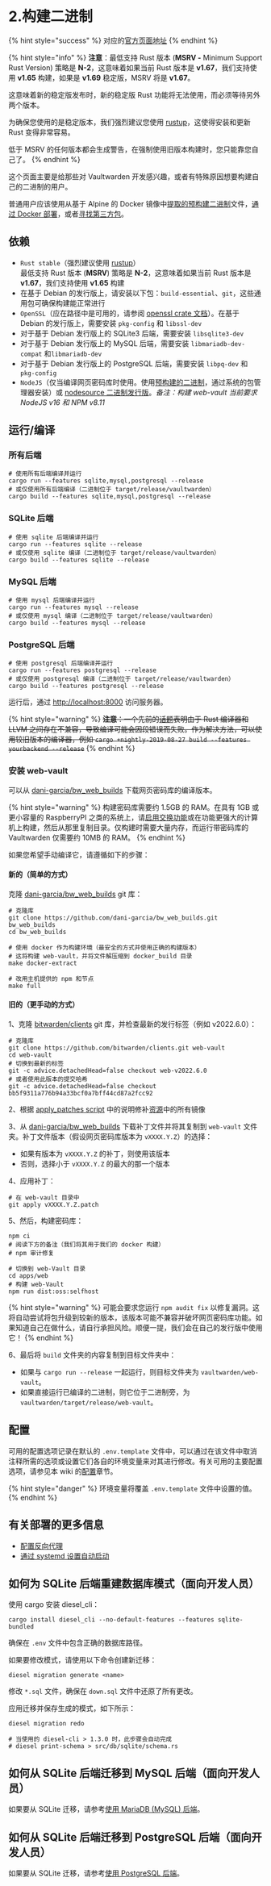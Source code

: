 # 2.构建二进制

{% hint style="success" %}
对应的[官方页面地址](https://github.com/dani-garcia/vaultwarden/wiki/Building-binary)
{% endhint %}

{% hint style="info" %}
**注意**：最低支持 Rust 版本 (**MSRV -** Minimum Support Rust Version) 策略是 **N-2**，这意味着如果当前 Rust 版本是 **v1.67**，我们支持使用 **v1.65** 构建，如果是 **v1.69** 稳定版，MSRV 将是 **v1.67**。

这意味着新的稳定版发布时，新的稳定版 Rust 功能将无法使用，而必须等待另外两个版本。

为确保您使用的是稳定版本，我们强烈建议您使用 [rustup](https://rustup.rs/)，这使得安装和更新 Rust 变得非常容易。

低于 MSRV 的任何版本都会生成警告，在强制使用旧版本构建时，您只能靠您自己了。
{% endhint %}

这个页面主要是给那些对 Vaultwarden 开发感兴趣，或者有特殊原因想要构建自己的二进制的用户。

普通用户应该使用从基于 Alpine 的 Docker 镜像中[提取的预构建二进制](pre-built-binaries.md)文件，[通过 Docker 部署](../container-image-usage/which-container-image-to-use.md)，或者[寻找第三方包](third-party-packages.md)。

## 依赖 <a href="#dependencies" id="dependencies"></a>

* `Rust stable`（强烈建议使用 [rustup](https://rustup.rs/)）\
  最低支持 Rust 版本 (**MSRV**) 策略是 **N-2**，这意味着如果当前 Rust 版本是 **v1.67**，我们支持使用 **v1.65** 构建
* 在基于 Debian 的发行版上，请安装以下包：`build-essential`、`git`，这些通用包可确保构建能正常进行
* `OpenSSL`（应在路径中是可用的，请参阅 [openssl crate 文档](https://docs.rs/openssl/latest/openssl/#automatic)）。在基于 Debian 的发行版上，需要安装 `pkg-config` 和 `libssl-dev`
* 对于基于 Debian 发行版上的 SQLite3 后端，需要安装 `libsqlite3-dev`
* 对于基于 Debian 发行版上的 MySQL 后端，需要安装 `libmariadb-dev-compat` 和`libmariadb-dev`
* 对于基于 Debian 发行版上的 PostgreSQL 后端，需要安装 `libpq-dev` 和 `pkg-config`
* `NodeJS`（仅当编译网页密码库时使用。使用[预构建的二进制](https://nodejs.org/en/download/)，通过系统的包管理器安装）或 [nodesource 二进制发行版](https://github.com/nodesource/distributions)。_备注：构建 web-vault 当前要求 NodeJS v16 和 NPM v8.11_

## 运行/编译 <a href="#run-compile" id="run-compile"></a>

### 所有后端 <a href="#all-backends" id="all-backends"></a>

```shell
# 使用所有后端编译并运行
cargo run --features sqlite,mysql,postgresql --release
# 或仅使用所有后端编译（二进制位于 target/release/vaultwarden）
cargo build --features sqlite,mysql,postgresql --release
```

### SQLite 后端 <a href="#sqlite-backend" id="sqlite-backend"></a>

```shell
# 使用 sqlite 后端编译并运行
cargo run --features sqlite --release
# 或仅使用 sqlite 编译（二进制位于 target/release/vaultwarden）
cargo build --features sqlite --release
```

### MySQL 后端 <a href="#mysql-backend" id="mysql-backend"></a>

```shell
# 使用 mysql 后端编译并运行
cargo run --features mysql --release
# 或仅使用 mysql 编译（二进制位于 target/release/vaultwarden）
cargo build --features mysql --release
```

### PostgreSQL 后端 <a href="#postgresql-backend" id="postgresql-backend"></a>

```shell
# 使用 postgresql 后端编译并运行
cargo run --features postgresql --release
# 或仅使用 postgresql 编译（二进制位于 target/release/vaultwarden）
cargo build --features postgresql --release
```

运行后，通过 [http://localhost:8000](http://localhost:8000/) 访问服务器。

{% hint style="warning" %}
~~**注意**：一个先前的~~[~~话题~~](https://github.com/rust-lang/rust/issues/62896)~~表明由于 Rust 编译器和 LLVM 之间存在不兼容，导致编译可能会因段错误而失败。作为解决方法，可以使用较旧版本的编译器，例如 `cargo +nightly-2019-08-27 build --features yourbackend --release`~~
{% endhint %}

### 安装 web-vault <a href="#install-the-web-vault" id="install-the-web-vault"></a>

可以从 [dani-garcia/bw\_web\_builds](https://github.com/dani-garcia/bw\_web\_builds/releases) 下载网页密码库的编译版本。

{% hint style="warning" %}
构建密码库需要约 1.5GB 的 RAM。在具有 1GB 或更小容量的 RaspberryPI 之类的系统上，请[启用交换功能](https://www.tecmint.com/create-a-linux-swap-file/)或在功能更强大的计算机上构建，然后从那里复制目录。仅构建时需要大量内存，而运行带密码库的 Vaultwarden 仅需要约 10MB 的 RAM。
{% endhint %}

如果您希望手动编译它，请遵循如下的步骤：

#### 新的（简单的方式） <a href="#new-easy-way" id="new-easy-way"></a>

克隆 [dani-garcia/bw\_web\_builds](https://github.com/dani-garcia/bw\_web\_builds) git 库：

```shell
# 克隆库
git clone https://github.com/dani-garcia/bw_web_builds.git bw_web_builds
cd bw_web_builds

# 使用 docker 作为构建环境（最安全的方式并使用正确的构建版本）
# 这将构建 web-vault，并将文件解压缩到 docker_build 目录
make docker-extract

# 改用主机提供的 npm 和节点
make full
```

#### 旧的（更手动的方式） <a href="#old-very-manual-way" id="old-very-manual-way"></a>

1、克隆 [bitwarden/clients](https://github.com/bitwarden/clients) git 库，并检查最新的发行标签（例如 v2022.6.0）：

```shell
# 克隆库
git clone https://github.com/bitwarden/clients.git web-vault
cd web-vault
# 切换到最新的标签
git -c advice.detachedHead=false checkout web-v2022.6.0
# 或者使用此版本的提交哈希
git -c advice.detachedHead=false checkout bb5f9311a776b94a33bcf0a7bff44cd87a2fcc92
```

2、根据 [apply\_patches script](https://github.com/dani-garcia/bw\_web\_builds/blob/master/scripts/apply\_patches.sh) 中的说明修补[资源](https://github.com/dani-garcia/bw\_web\_builds/tree/master/resources)中的所有镜像

3、从 [dani-garcia/bw\_web\_builds](https://github.com/dani-garcia/bw\_web\_builds/tree/master/patches) 下载补丁文件并将其复制到 `web-vault` 文件夹。补丁文件版本（假设网页密码库版本为 `vXXXX.Y.Z`）的选择：

* 如果有版本为 `vXXXX.Y.Z` 的补丁，则使用该版本
* 否则，选择小于 `vXXXX.Y.Z` 的最大的那一个版本

4、应用补丁：

```shell
# 在 web-vault 目录中
git apply vXXXX.Y.Z.patch
```

5、然后，构建密码库：

```shell
npm ci
# 阅读下方的备注（我们将其用于我们的 docker 构建）
# npm 审计修复

# 切换到 web-Vault 目录
cd apps/web
# 构建 web-Vault
npm run dist:oss:selfhost
```

{% hint style="warning" %}
可能会要求您运行 `npm audit fix` 以修复漏洞。这将自动尝试将包升级到较新的版本，该版本可能不兼容并破坏网页密码库功能。如果知道自己在做什么，请自行承担风险。顺便一提，我们会在自己的发行版中使用它！
{% endhint %}

6、最后将 `build` 文件夹的内容复制到目标文件夹中：

* 如果与 `cargo run --release` 一起运行，则目标文件夹为 `vaultwarden/web-vault`。
* 如果直接运行已编译的二进制，则它位于二进制旁，为 `vaultwarden/target/release/web-vault`。

## 配置 <a href="#configuration" id="configuration"></a>

可用的配置选项记录在默认的 `.env.template` 文件中，可以通过在该文件中取消注释所需的选项或设置它们各自的环境变量来对其进行修改。有关可用的主要配置选项，请参见本 wiki 的[配置](../configuration/)章节。

{% hint style="danger" %}
环境变量将覆盖 `.env.template` 文件中设置的值。
{% endhint %}

## 有关部署的更多信息 <a href="#more-information-for-deployment" id="more-information-for-deployment"></a>

* [配置反向代理](proxy-examples.md)
* [通过 systemd 设置自动启动](../configuration/creating-a-systemd-service.md)

## 如何为 SQLite 后端重建数据库模式（面向开发人员） <a href="#how-to-recreate-database-schemas-for-the-sqlite-backend-for-developers" id="how-to-recreate-database-schemas-for-the-sqlite-backend-for-developers"></a>

使用 cargo 安装 diesel\_cli：

```shell
cargo install diesel_cli --no-default-features --features sqlite-bundled
```

确保在 `.env` 文件中包含正确的数据库路径。

如果要修改模式，请使用以下命令创建新迁移：

```batch
diesel migration generate <name>
```

修改 `*.sql` 文件，确保在 `down.sql` 文件中还原了所有更改。

应用迁移并保存生成的模式，如下所示：

```batch
diesel migration redo

# 当使用的 diesel-cli > 1.3.0 时，此步骤会自动完成
# diesel print-schema > src/db/sqlite/schema.rs
```

## 如何从 SQLite 后端迁移到 MySQL 后端（面向开发人员） <a href="#how-to-migrate-from-sqlite-backend-to-mysql-backend-for-developers" id="how-to-migrate-from-sqlite-backend-to-mysql-backend-for-developers"></a>

如果要从 SQLite 迁移，请参考[使用 MariaDB (MySQL) 后端](../configuration/database/using-the-mariadb-mysql-backend.md)。

## 如何从 SQLite 后端迁移到 PostgreSQL 后端（面向开发人员） <a href="#how-to-migrate-from-sqlite-backend-to-postgresql-backend-for-developers" id="how-to-migrate-from-sqlite-backend-to-postgresql-backend-for-developers"></a>

如果要从 SQLite 迁移，请参考[使用 PostgreSQL 后端](../configuration/database/using-the-postgresql-backend.md)。
